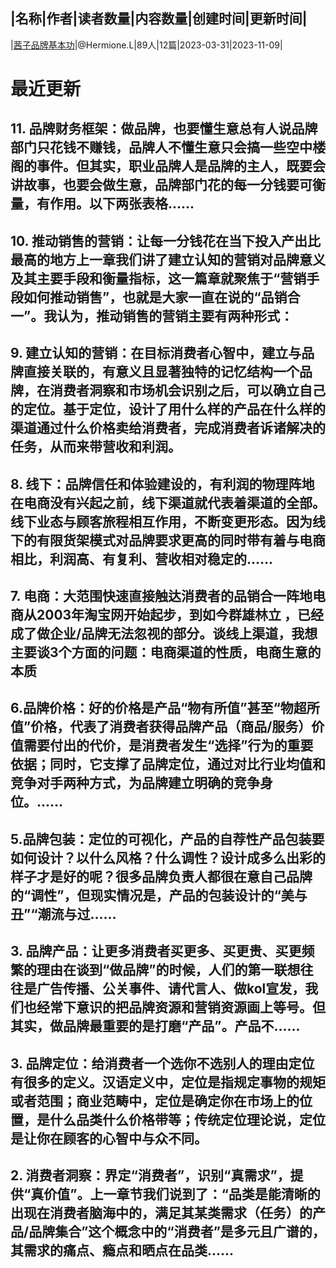 |名称|作者|读者数量|内容数量|创建时间|更新时间|
---
|[茜子品牌基本功](https://xiaobot.net/p/LZXZ?refer=0b133df9-27dc-423b-8101-639049001c13)|@Hermione.L|89人|12篇|2023-03-31|2023-11-09|

# 最近更新
## 11. 品牌财务框架：做品牌，也要懂生意总有人说品牌部门只花钱不赚钱，品牌人不懂生意只会搞一些空中楼阁的事件。但其实，职业品牌人是品牌的主人，既要会讲故事，也要会做生意，品牌部门花的每一分钱要可衡量，有作用。以下两张表格......
## 10. 推动销售的营销：让每一分钱花在当下投入产出比最高的地方上一章我们讲了建立认知的营销对品牌意义及其主要手段和衡量指标，这一篇章就聚焦于“营销手段如何推动销售”，也就是大家一直在说的“品销合一”。我认为，推动销售的营销主要有两种形式：
## 9. 建立认知的营销：在目标消费者心智中，建立与品牌直接关联的，有意义且显著独特的记忆结构一个品牌，在消费者洞察和市场机会识别之后，可以确立自己的定位。基于定位，设计了用什么样的产品在什么样的渠道通过什么价格卖给消费者，完成消费者诉诸解决的任务，从而来带营收和利润。
## 8. 线下：品牌信任和体验建设的，有利润的物理阵地在电商没有兴起之前，线下渠道就代表着渠道的全部。线下业态与顾客旅程相互作用，不断变更形态。因为线下的有限货架模式对品牌要求更高的同时带有着与电商相比，利润高、有复利、营收相对稳定的......
## 7. 电商：大范围快速直接触达消费者的品销合一阵地电商从2003年淘宝网开始起步，到如今群雄林立 ，已经成了做企业/品牌无法忽视的部分。谈线上渠道，我想主要谈3个方面的问题：电商渠道的性质，电商生意的本质
## 6.品牌价格：好的价格是产品“物有所值”甚至“物超所值”价格，代表了消费者获得品牌产品（商品/服务）价值需要付出的代价，是消费者发生“选择”行为的重要依据；同时，它支撑了品牌定位，通过对比行业均值和竞争对手两种方式，为品牌建立明确的竞争身位。......
## 5.品牌包装：定位的可视化，产品的自荐性产品包装要如何设计？以什么风格？什么调性？设计成多么出彩的样子才是好的呢？很多品牌负责人都很在意自己品牌的“调性”，但现实情况是，产品的包装设计的“美与丑”“潮流与过......
## 3. 品牌产品：让更多消费者买更多、买更贵、买更频繁的理由在谈到“做品牌”的时候，人们的第一联想往往是广告传播、公关事件、请代言人、做kol宣发，我们也经常下意识的把品牌资源和营销资源画上等号。但其实，做品牌最重要的是打磨“产品”。产品不......
## 3. 品牌定位：给消费者一个选你不选别人的理由定位有很多的定义。汉语定义中，定位是指规定事物的规矩或者范围；商业范畴中，定位是确定你在市场上的位置，是什么品类什么价格带等；传统定位理论说，定位是让你在顾客的心智中与众不同。
## 2. 消费者洞察：界定“消费者”，识别“真需求”，提供“真价值”。上一章节我们说到了：“品类是能清晰的出现在消费者脑海中的，满足其某类需求（任务）的产品/品牌集合”这个概念中的“消费者”是多元且广谱的，其需求的痛点、瘾点和晒点在品类......

